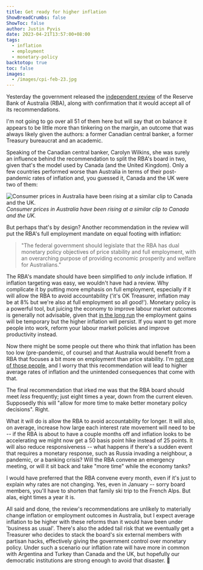 ```yaml
---
title: Get ready for higher inflation
ShowBreadCrumbs: false
ShowToc: false
author: Justin Pyvis
date: 2023-04-21T13:57:00+08:00
tags:
  - inflation
  - employment
  - monetary-policy
backtotop: true
toc: false
images:
  - /images/cpi-feb-23.jpg
---
```

Yesterday the government released the [independent review](https://www.afr.com/politics/federal/all-51-recommendations-from-the-rba-review-20230420-p5d1vl) of the Reserve Bank of Australia (RBA), along with confirmation that it would accept all of its recommendations.

I'm not going to go over all 51 of them here but will say that on balance it appears to be little more than tinkering on the margin, an outcome that was always likely given the authors: a former Canadian central banker, a former Treasury bureaucrat and an academic. 

Speaking of the Canadian central banker, Carolyn Wilkins, she was surely an influence behind the recommendation to split the RBA's board in two, given that's the model used by Canada (and the United Kingdom). Only a few countries performed worse than Australia in terms of their post-pandemic rates of inflation and, you guessed it, Canada and the UK were two of them:

![Consumer prices in Australia have been rising at a similar clip to Canada and the UK.](/images/cpi-feb-23.jpg) *Consumer prices in Australia have been rising at a similar clip to Canada and the UK.*

But perhaps that's by design? Another recommendation in the review will put the RBA's full employment mandate on equal footing with inflation:

> "The federal government should legislate that the RBA has dual monetary policy objectives of price stability and full employment, with an overarching purpose of providing economic prosperity and welfare for Australians."

The RBA's mandate should have been simplified to *only* include inflation. If inflation targeting was easy, we wouldn't have had a review. Why complicate it by putting more emphasis on full employment, especially if it will allow the RBA to avoid accountability ('it's OK Treasurer, inflation may be at 8% but we're also at full employment so all good!'). Monetary policy is a powerful tool, but juicing the economy to improve labour market outcomes is generally not advisable, given that [in the long run](https://www.nobelprize.org/prizes/economic-sciences/1995/press-release/) the employment gains will be temporary but the higher inflation will persist. If you want to get more people into work, reform your labour market policies and improve productivity instead.

Now there might be some people out there who think that inflation has been too low (pre-pandemic, of course) and that Australia would benefit from a RBA that focuses a bit more on employment than price stability. I'm [not one of those people](/open-season-on-the-rba/), and I worry that this recommendation will lead to higher average rates of inflation and the unintended consequences that come with that.

The final recommendation that irked me was that the RBA board should meet *less* frequently; just eight times a year, down from the current eleven. Supposedly this will "allow for more time to make better monetary policy decisions". Right.

What it will do is allow the RBA to avoid accountability for longer. It will also, on average, increase how large each interest rate movement will need to be -- if the RBA is about to have a couple months off and inflation looks to be accelerating we might now get a 50 basis point hike instead of 25 points. It will also reduce responsiveness -- what happens if there's a sudden event that requires a monetary response, such as Russia invading a neighbour, a pandemic, or a banking crisis? Will the RBA convene an emergency meeting, or will it sit back and take "more time" while the economy tanks?

I would have preferred that the RBA convene every month, even if it's just to explain why rates are not changing. Yes, even in January -- sorry board members, you'll have to shorten that family ski trip to the French Alps. But alas, eight times a year it is.

All said and done, the review's recommendations are unlikely to materially change inflation or employment outcomes in Australia, but I expect average inflation to be higher with these reforms than it would have been under 'business as usual'. There's also the added tail risk that we eventually get a Treasurer who decides to stack the board's six external members with partisan hacks, effectively giving the government control over monetary policy. Under such a scenario our inflation rate will have more in common with Argentina and Turkey than Canada and the UK, but hopefully our democratic institutions are strong enough to avoid that disaster. 🤞